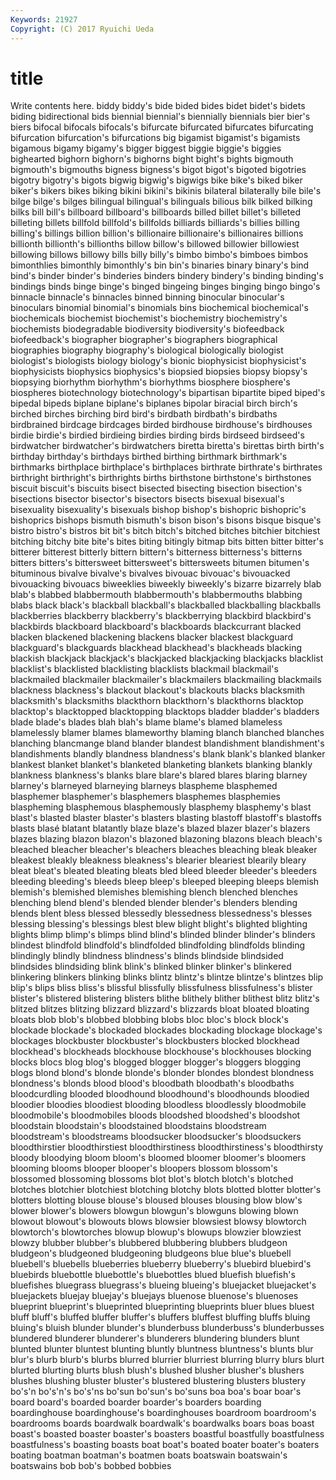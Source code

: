 ```yaml
---
Keywords: 21927 
Copyright: (C) 2017 Ryuichi Ueda
---
```


# title

Write contents here.
biddy biddy's bide bided bides bidet bidet's bidets biding
bidirectional bids biennial biennial's biennially biennials bier bier's biers bifocal
bifocals bifocals's bifurcate bifurcated bifurcates bifurcating bifurcation bifurcation's bifurcations big
bigamist bigamist's bigamists bigamous bigamy bigamy's bigger biggest biggie biggie's
biggies bighearted bighorn bighorn's bighorns bight bight's bights bigmouth bigmouth's
bigmouths bigness bigness's bigot bigot's bigoted bigotries bigotry bigotry's bigots
bigwig bigwig's bigwigs bike bike's biked biker biker's bikers bikes
biking bikini bikini's bikinis bilateral bilaterally bile bile's bilge bilge's
bilges bilingual bilingual's bilinguals bilious bilk bilked bilking bilks bill
bill's billboard billboard's billboards billed billet billet's billeted billeting billets
billfold billfold's billfolds billiards billiards's billies billing billing's billings billion
billion's billionaire billionaire's billionaires billions billionth billionth's billionths billow billow's
billowed billowier billowiest billowing billows billowy bills billy billy's bimbo
bimbo's bimboes bimbos bimonthlies bimonthly bimonthly's bin bin's binaries binary
binary's bind bind's binder binder's binderies binders bindery bindery's binding
binding's bindings binds binge binge's binged bingeing binges binging bingo
bingo's binnacle binnacle's binnacles binned binning binocular binocular's binoculars binomial
binomial's binomials bins biochemical biochemical's biochemicals biochemist biochemist's biochemistry biochemistry's
biochemists biodegradable biodiversity biodiversity's biofeedback biofeedback's biographer biographer's biographers biographical
biographies biography biography's biological biologically biologist biologist's biologists biology biology's
bionic biophysicist biophysicist's biophysicists biophysics biophysics's biopsied biopsies biopsy biopsy's
biopsying biorhythm biorhythm's biorhythms biosphere biosphere's biospheres biotechnology biotechnology's bipartisan
bipartite biped biped's bipedal bipeds biplane biplane's biplanes bipolar biracial
birch birch's birched birches birching bird bird's birdbath birdbath's birdbaths
birdbrained birdcage birdcages birded birdhouse birdhouse's birdhouses birdie birdie's birdied
birdieing birdies birding birds birdseed birdseed's birdwatcher birdwatcher's birdwatchers biretta
biretta's birettas birth birth's birthday birthday's birthdays birthed birthing birthmark
birthmark's birthmarks birthplace birthplace's birthplaces birthrate birthrate's birthrates birthright birthright's
birthrights births birthstone birthstone's birthstones biscuit biscuit's biscuits bisect bisected
bisecting bisection bisection's bisections bisector bisector's bisectors bisects bisexual bisexual's
bisexuality bisexuality's bisexuals bishop bishop's bishopric bishopric's bishoprics bishops bismuth
bismuth's bison bison's bisons bisque bisque's bistro bistro's bistros bit
bit's bitch bitch's bitched bitches bitchier bitchiest bitching bitchy bite
bite's bites biting bitingly bitmap bits bitten bitter bitter's bitterer
bitterest bitterly bittern bittern's bitterness bitterness's bitterns bitters bitters's bittersweet
bittersweet's bittersweets bitumen bitumen's bituminous bivalve bivalve's bivalves bivouac bivouac's
bivouacked bivouacking bivouacs biweeklies biweekly biweekly's bizarre bizarrely blab blab's
blabbed blabbermouth blabbermouth's blabbermouths blabbing blabs black black's blackball blackball's
blackballed blackballing blackballs blackberries blackberry blackberry's blackberrying blackbird blackbird's blackbirds
blackboard blackboard's blackboards blackcurrant blacked blacken blackened blackening blackens blacker
blackest blackguard blackguard's blackguards blackhead blackhead's blackheads blacking blackish blackjack
blackjack's blackjacked blackjacking blackjacks blacklist blacklist's blacklisted blacklisting blacklists blackmail
blackmail's blackmailed blackmailer blackmailer's blackmailers blackmailing blackmails blackness blackness's blackout
blackout's blackouts blacks blacksmith blacksmith's blacksmiths blackthorn blackthorn's blackthorns blacktop
blacktop's blacktopped blacktopping blacktops bladder bladder's bladders blade blade's blades
blah blah's blame blame's blamed blameless blamelessly blamer blames blameworthy
blaming blanch blanched blanches blanching blancmange bland blander blandest blandishment
blandishment's blandishments blandly blandness blandness's blank blank's blanked blanker blankest
blanket blanket's blanketed blanketing blankets blanking blankly blankness blankness's blanks
blare blare's blared blares blaring blarney blarney's blarneyed blarneying blarneys
blaspheme blasphemed blasphemer blasphemer's blasphemers blasphemes blasphemies blaspheming blasphemous blasphemously
blasphemy blasphemy's blast blast's blasted blaster blaster's blasters blasting blastoff
blastoff's blastoffs blasts blasé blatant blatantly blaze blaze's blazed blazer
blazer's blazers blazes blazing blazon blazon's blazoned blazoning blazons bleach
bleach's bleached bleacher bleacher's bleachers bleaches bleaching bleak bleaker bleakest
bleakly bleakness bleakness's blearier bleariest blearily bleary bleat bleat's bleated
bleating bleats bled bleed bleeder bleeder's bleeders bleeding bleeding's bleeds
bleep bleep's bleeped bleeping bleeps blemish blemish's blemished blemishes blemishing
blench blenched blenches blenching blend blend's blended blender blender's blenders
blending blends blent bless blessed blessedly blessedness blessedness's blesses blessing
blessing's blessings blest blew blight blight's blighted blighting blights blimp
blimp's blimps blind blind's blinded blinder blinder's blinders blindest blindfold
blindfold's blindfolded blindfolding blindfolds blinding blindingly blindly blindness blindness's blinds
blindside blindsided blindsides blindsiding blink blink's blinked blinker blinker's blinkered
blinkering blinkers blinking blinks blintz blintz's blintze blintze's blintzes blip
blip's blips bliss bliss's blissful blissfully blissfulness blissfulness's blister blister's
blistered blistering blisters blithe blithely blither blithest blitz blitz's blitzed
blitzes blitzing blizzard blizzard's blizzards bloat bloated bloating bloats blob
blob's blobbed blobbing blobs bloc bloc's block block's blockade blockade's
blockaded blockades blockading blockage blockage's blockages blockbuster blockbuster's blockbusters blocked
blockhead blockhead's blockheads blockhouse blockhouse's blockhouses blocking blocks blocs blog
blog's blogged blogger blogger's bloggers blogging blogs blond blond's blonde
blonde's blonder blondes blondest blondness blondness's blonds blood blood's bloodbath
bloodbath's bloodbaths bloodcurdling blooded bloodhound bloodhound's bloodhounds bloodied bloodier bloodies
bloodiest blooding bloodless bloodlessly bloodmobile bloodmobile's bloodmobiles bloods bloodshed bloodshed's
bloodshot bloodstain bloodstain's bloodstained bloodstains bloodstream bloodstream's bloodstreams bloodsucker bloodsucker's
bloodsuckers bloodthirstier bloodthirstiest bloodthirstiness bloodthirstiness's bloodthirsty bloody bloodying bloom bloom's
bloomed bloomer bloomer's bloomers blooming blooms blooper blooper's bloopers blossom
blossom's blossomed blossoming blossoms blot blot's blotch blotch's blotched blotches
blotchier blotchiest blotching blotchy blots blotted blotter blotter's blotters blotting
blouse blouse's bloused blouses blousing blow blow's blower blower's blowers
blowgun blowgun's blowguns blowing blown blowout blowout's blowouts blows blowsier
blowsiest blowsy blowtorch blowtorch's blowtorches blowup blowup's blowups blowzier blowziest
blowzy blubber blubber's blubbered blubbering blubbers bludgeon bludgeon's bludgeoned bludgeoning
bludgeons blue blue's bluebell bluebell's bluebells blueberries blueberry blueberry's bluebird
bluebird's bluebirds bluebottle bluebottle's bluebottles blued bluefish bluefish's bluefishes bluegrass
bluegrass's blueing blueing's bluejacket bluejacket's bluejackets bluejay bluejay's bluejays bluenose
bluenose's bluenoses blueprint blueprint's blueprinted blueprinting blueprints bluer blues bluest
bluff bluff's bluffed bluffer bluffer's bluffers bluffest bluffing bluffs bluing
bluing's bluish blunder blunder's blunderbuss blunderbuss's blunderbusses blundered blunderer blunderer's
blunderers blundering blunders blunt blunted blunter bluntest blunting bluntly bluntness
bluntness's blunts blur blur's blurb blurb's blurbs blurred blurrier blurriest
blurring blurry blurs blurt blurted blurting blurts blush blush's blushed
blusher blusher's blushers blushes blushing bluster bluster's blustered blustering blusters
blustery bo's'n bo's'n's bo's'ns bo'sun bo'sun's bo'suns boa boa's boar
boar's board board's boarded boarder boarder's boarders boarding boardinghouse boardinghouse's
boardinghouses boardroom boardroom's boardrooms boards boardwalk boardwalk's boardwalks boars boas
boast boast's boasted boaster boaster's boasters boastful boastfully boastfulness boastfulness's
boasting boasts boat boat's boated boater boater's boaters boating boatman
boatman's boatmen boats boatswain boatswain's boatswains bob bob's bobbed bobbies
